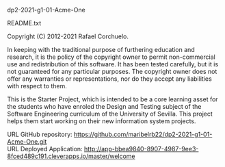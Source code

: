 dp2-2021-g1-01-Acme-One

README.txt

Copyright (C) 2012-2021 Rafael Corchuelo.

In keeping with the traditional purpose of furthering education and research, it is
the policy of the copyright owner to permit non-commercial use and redistribution of
this software. It has been tested carefully, but it is not guaranteed for any particular
purposes.  The copyright owner does not offer any warranties or representations, nor do
they accept any liabilities with respect to them.

This is the Starter Project, which is intended to be a core learning asset for the students
who have enroled the Design and Testing subject of the Software Engineering curriculum of the 
University of Sevilla.  This project helps them start working on their new information system 
projects.

URL GitHub repository: https://github.com/maribelrb22/dp2-2021-g1-01-Acme-One.git
</br>
URL Deployed Application: http://app-bbea9840-8907-4987-9ee3-8fced489c191.cleverapps.io/master/welcome
